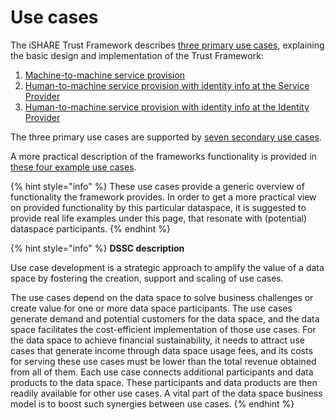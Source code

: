 # Use cases

The iSHARE Trust Framework describes [three primary use cases](https://framework.ishare.eu/is/primary-use-cases), explaining the basic design and implementation of the Trust Framework:

1. [Machine-to-machine service provision](https://framework.ishare.eu/is/1-m2m-service-provision)
2. [Human-to-machine service provision with identity info at the Service Provider](https://framework.ishare.eu/is/2-h2m-service-provision-with-identity-info-at-the-)
3. [Human-to-machine service provision with identity info at the Identity Provider](https://framework.ishare.eu/is/3-h2m-service-provision-with-identity-info-at-the-)

The three primary use cases are supported by [seven secondary use cases](https://framework.ishare.eu/is/secondary-use-cases).

A more practical description of the frameworks functionality is provided in [these four example use cases](https://framework.ishare.eu/is/use-cases).

{% hint style="info" %}
These use cases provide a generic overview of functionality the framework provides. In order to get a more practical view on provided functionality by this particular dataspace, it is suggested to provide real life examples under this page, that resonate with (potential) dataspace participants.
{% endhint %}

{% hint style="info" %}
**DSSC description**

Use case development is a strategic approach to amplify the value of a data space by fostering the creation, support and scaling of use cases.

The use cases depend on the data space to solve business challenges or create value for one or more data space participants. The use cases generate demand and potential customers for the data space, and the data space facilitates the cost-efficient implementation of those use cases. For the data space to achieve financial sustainability, it needs to attract use cases that generate income through data space usage fees, and its costs for serving these use cases must be lower than the total revenue obtained from all of them. Each use case connects additional participants and data products to the data space. These participants and data products are then readily available for other use cases. A vital part of the data space business model is to boost such synergies between use cases.
{% endhint %}
